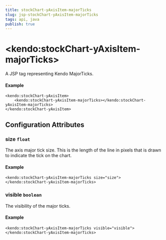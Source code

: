 ```yaml
---
title: stockChart-yAxisItem-majorTicks
slug: jsp-stockChart-yAxisItem-majorTicks
tags: api, java
publish: true
---
```


# \<kendo:stockChart-yAxisItem-majorTicks\>
A JSP tag representing Kendo MajorTicks.

#### Example
    <kendo:stockChart-yAxisItem>
        <kendo:stockChart-yAxisItem-majorTicks></kendo:stockChart-yAxisItem-majorTicks>
    </kendo:stockChart-yAxisItem>


## Configuration Attributes


### size `float`

The axis major tick size. This is the length of the line in pixels that is drawn to indicate the tick on the chart.

#### Example
    <kendo:stockChart-yAxisItem-majorTicks size="size">
    </kendo:stockChart-yAxisItem-majorTicks>



### visible `boolean`

The visibility of the major ticks.

#### Example
    <kendo:stockChart-yAxisItem-majorTicks visible="visible">
    </kendo:stockChart-yAxisItem-majorTicks>


